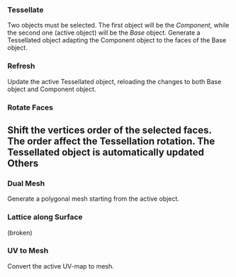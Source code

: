 ### Tessellate
Two objects must be selected. The first object will be the _Component_, while the second one (active object) will be the _Base_ object.
Generate a Tessellated object adapting the Component object to the faces of the Base object.
### Refresh
Update the active Tessellated object, reloading the changes to both Base object and Component object.
### Rotate Faces
Shift the vertices order of the selected faces. The order affect the Tessellation rotation. The Tessellated object is automatically updated
Others
------
### Dual Mesh
Generate a polygonal mesh starting from the active object. 
### Lattice along Surface
(broken)
### UV to Mesh
Convert the active UV-map to mesh. 
